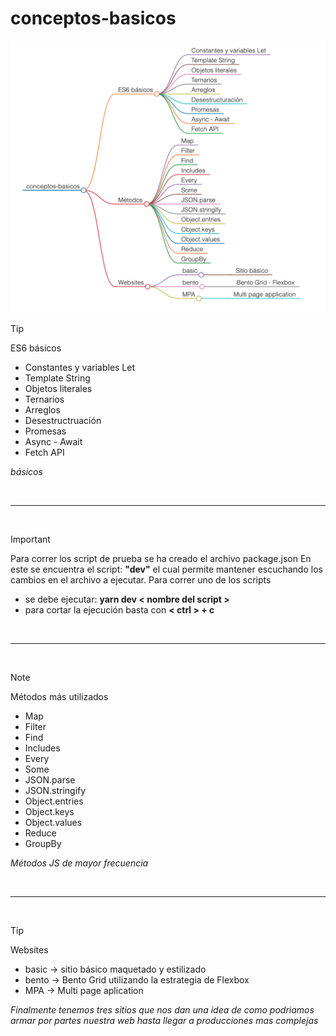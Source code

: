 # conceptos-basicos

![](./raodmap.png)

> [!TIP]
>
> ES6 básicos
>
> - Constantes y variables Let
> - Template String
> - Objetos literales
> - Ternarios
> - Arreglos
> - Desestructruación
> - Promesas
> - Async - Await
> - Fetch API
>
> _básicos_

<br/>

---

<br/>

> [!important]
>
> Para correr los script de prueba se ha creado el archivo package.json
> En este se encuentra el script: **"dev"** el cual permite mantener
> escuchando los cambios en el archivo a ejecutar.
> Para correr uno de los scripts
>
> - se debe ejecutar: **yarn dev < nombre del script >**
> - para cortar la ejecución basta con **< ctrl > + c**

<br/>

---

<br/>

> [!NOTE]
>
> Métodos más utilizados
>
> - Map
> - Filter
> - Find
> - Includes
> - Every
> - Some
> - JSON.parse
> - JSON.stringify
> - Object.entries
> - Object.keys
> - Object.values
> - Reduce
> - GroupBy
>
> _Métodos JS de mayor frecuencia_

<br/>

---

<br/>

> [!TIP]
>
> Websites
>
> - basic -> sitio básico maquetado y estilizado
> - bento -> Bento Grid utilizando la estrategia de Flexbox
> - MPA -> Multi page aplication
>
> _Finalmente tenemos tres sitios que nos dan una idea de como podriamos armar por partes nuestra web hasta llegar a producciones mas complejas_
